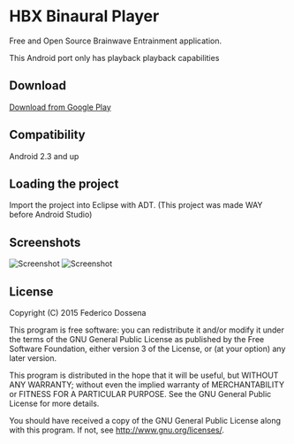 # HBX Binaural Player
Free and Open Source Brainwave Entrainment application.

This Android port only has playback playback capabilities
 
## Download
[Download from Google Play](https://play.google.com/store/apps/details?id=com.dosse.libBinauralTest.beta)
 
## Compatibility
Android 2.3 and up

## Loading the project
Import the project into Eclipse with ADT. (This project was made WAY before Android Studio)

## Screenshots
![Screenshot](http://adolfintel.com/hbx/android1.png)
![Screenshot](http://adolfintel.com/hbx/android2.png)

## License
Copyright (C) 2015 Federico Dossena

This program is free software: you can redistribute it and/or modify
it under the terms of the GNU General Public License as published by
the Free Software Foundation, either version 3 of the License, or
(at your option) any later version.

This program is distributed in the hope that it will be useful,
but WITHOUT ANY WARRANTY; without even the implied warranty of
MERCHANTABILITY or FITNESS FOR A PARTICULAR PURPOSE.  See the
GNU General Public License for more details.

You should have received a copy of the GNU General Public License
along with this program.  If not, see <http://www.gnu.org/licenses/>.
